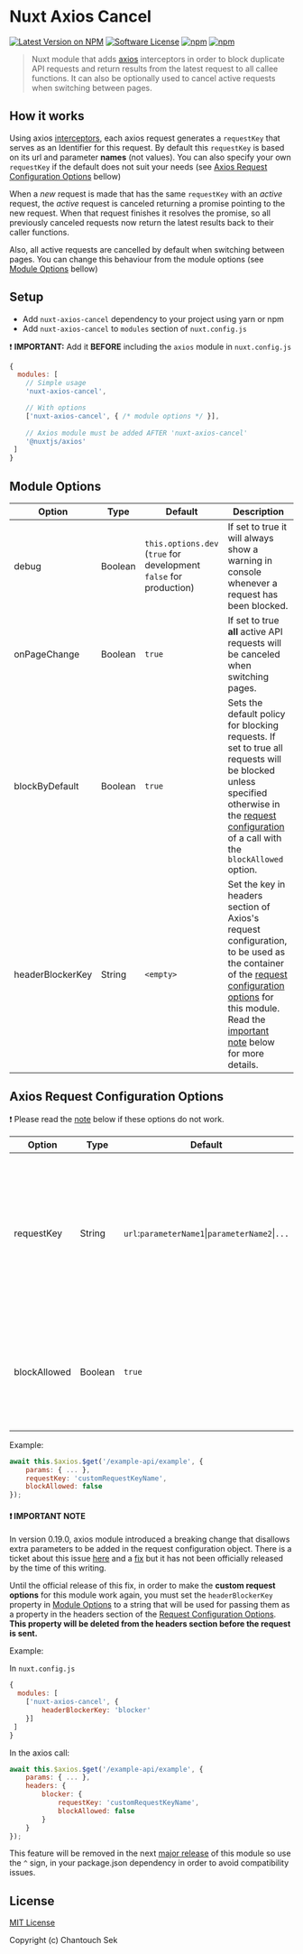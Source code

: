 # Nuxt Axios Cancel

[![Latest Version on NPM](https://img.shields.io/npm/v/nuxt-axios-cancel.svg?style=flat-square)](https://npmjs.com/package/nuxt-axios-cancel)
[![Software License](https://img.shields.io/badge/license-MIT-brightgreen.svg?style=flat-square)](LICENSE)
[![npm](https://img.shields.io/npm/dt/nuxt-axios-cancel.svg?style=flat-square)](https://npmjs.com/package/nuxt-axios-cancel)
[![npm](https://img.shields.io/npm/dm/nuxt-axios-cancel.svg?style=flat-square)](https://npmjs.com/package/nuxt-axios-cancel)

> Nuxt module that adds [axios](https://www.npmjs.com/package/@nuxtjs/axios) interceptors in order to block duplicate API requests and return results from the latest request to all callee functions. It can also be optionally used to cancel active requests when switching between pages.

## How it works
Using axios [interceptors](https://github.com/axios/axios#interceptors), each axios request generates a ``requestKey`` that serves as an Identifier for this request. By default this ``requestKey`` is based on its url and parameter **names** (not values). You can also specify your own ``requestKey`` if the default does not suit your needs (see [Axios Request Configuration Options](#axios-request-configuration-options) bellow)

When a *new* request is made that has the same ``requestKey`` with an *active* request, the *active* request is canceled returning a promise pointing to the new request. When that request finishes it resolves the promise, so all previously canceled requests now return the latest results back to their caller functions.

Also, all active requests are cancelled by default when switching between pages. You can change this behaviour from the module options (see [Module Options](#module-options) bellow)

## Setup
- Add `nuxt-axios-cancel` dependency to your project using yarn or npm
- Add `nuxt-axios-cancel` to `modules` section of `nuxt.config.js`

:exclamation: **IMPORTANT:** Add it **BEFORE** including the ```axios``` module in ```nuxt.config.js```

```js
{
  modules: [
    // Simple usage
    'nuxt-axios-cancel',

    // With options
    ['nuxt-axios-cancel', { /* module options */ }],
    
    // Axios module must be added AFTER 'nuxt-axios-cancel'
    '@nuxtjs/axios'
 ]
}
```
## Module Options
Option | Type | Default | Description
--- | --- | --- | ---
debug | Boolean | ```this.options.dev``` <br>(```true``` for development ```false``` for production) | If set to true it will always show a warning in console whenever a request has been blocked.
onPageChange | Boolean | ```true``` | If set to true **all** active API requests will be canceled when switching pages.
blockByDefault | Boolean | ```true``` | Sets the default policy for blocking requests. If set to true all requests will be blocked unless specified otherwise in the [request configuration](#axios-request-configuration-options) of a call with the ```blockAllowed``` option.
headerBlockerKey | String | ```<empty>``` | Set the key in headers section of Axios's request configuration, to be used as the container of the [request configuration options](#axios-request-configuration-options) for this module. Read the [important note](#exclamation-important-note) below for more details.

## Axios Request Configuration Options

:exclamation: Please read the [note](#exclamation-important-note) below if these options do not work.

Option | Type | Default | Description
--- | --- | --- | ---
requestKey | String | ```url```:```parameterName1```&#124;```parameterName2```&#124;```...``` | You can *optionally* provide a custom request key for specifying requests that should not block each other by adding an ID to a configuration object for an axios call.
blockAllowed | Boolean | ```true``` | You can *optionally* use this parameter to override the default policy for blocking requests, set in [module options](#module-options) with ```blockByDefault```.

Example:
``` js
await this.$axios.$get('/example-api/example', {
    params: { ... },
    requestKey: 'customRequestKeyName',
    blockAllowed: false
});
```
#### :exclamation: IMPORTANT NOTE
In version 0.19.0, axios module introduced a breaking change that disallows extra parameters to be added in the request configuration object. There is a ticket about this issue [here](https://github.com/axios/axios/issues/2203) and a [fix](https://github.com/axios/axios/pull/2207) but it has not been officially released by the time of this writing.

Until the official release of this fix, in order to make the **custom request options** for this module work again, you must set the ```headerBlockerKey``` property in [Module Options](#module-options) to a string that will be used for passing them as a property in the headers section of the [Request Configuration Options](#axios-request-configuration-options). **This property will be deleted from the headers section before the request is sent.**

Example:

In ```nuxt.config.js```
```js
{
  modules: [
    ['nuxt-axios-cancel', {
        headerBlockerKey: 'blocker'
    }]
 ]
}
```
In the axios call:
``` js
await this.$axios.$get('/example-api/example', {
    params: { ... },
    headers: { 
        blocker: {
            requestKey: 'customRequestKeyName',
            blockAllowed: false
        }
    }
});
```

This feature will be removed in the next [major release](https://docs.npmjs.com/about-semantic-versioning#incrementing-semantic-versions-in-published-packages) of this module so use the ```^``` sign, in your package.json dependency in order to avoid compatibility issues.
## License

[MIT License](./LICENSE)

Copyright (c) Chantouch Sek
